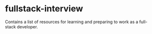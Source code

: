 # fullstack-interview
Contains a list of resources for learning and preparing to work as a full-stack developer.
